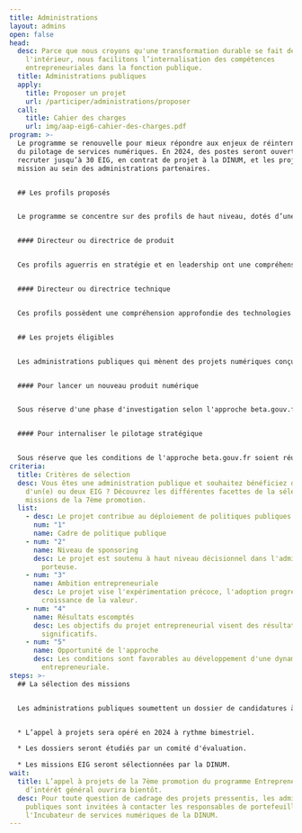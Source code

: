 ```yaml
---
title: Administrations
layout: admins
open: false
head:
  desc: Parce que nous croyons qu'une transformation durable se fait de
    l'intérieur, nous facilitons l’internalisation des compétences
    entrepreneuriales dans la fonction publique.
  title: Administrations publiques
  apply:
    title: Proposer un projet
    url: /participer/administrations/proposer
  call:
    title: Cahier des charges
    url: img/aap-eig6-cahier-des-charges.pdf
program: >-
  Le programme se renouvelle pour mieux répondre aux enjeux de réinternalisation
  du pilotage de services numériques. En 2024, des postes seront ouverts pour
  recruter jusqu’à 30 EIG, en contrat de projet à la DINUM, et les projeter en
  mission au sein des administrations partenaires.


  ## Les profils proposés


  Le programme se concentre sur des profils de haut niveau, dotés d’une solide expérience entrepreneuriale, avec des compétences en pilotage de services numériques.


  #### Directeur ou directrice de produit


  Ces profils aguerris en stratégie et en leadership ont une compréhension holistique du lancement de services numériques (financement, marketing, ressources humaines, etc.). Leur expérience entrepreneuriale a développé leur capacité à naviguer en évolution rapide et de pivoter selon les besoins.


  #### Directeur ou directrice technique


  Ces profils possèdent une compréhension approfondie des technologies et de leurs enjeux (souveraineté, sécurité, accessibilité, etc.). Leur expérience de direction d'équipes techniques orientées produit leur permet de résoudre des problèmes complexes et de suivre des indicateurs de performance.


  ## Les projets éligibles


  Les administrations publiques qui mènent des projets numériques conçus selon l'approche beta.gouv.fr peuvent solliciter une mission EIG. 


  #### Pour lancer un nouveau produit numérique


  Sous réserve d'une phase d'investigation selon l'approche beta.gouv.fr, afin de qualifier le problème, valider le besoin et esquisser une stratégie.


  #### Pour internaliser le pilotage stratégique


  Sous réserve que les conditions de l'approche beta.gouv.fr soient réunies (pilotage par l'impact, transparence des résultats, ouverture des codes sources, etc.)
criteria:
  title: Critères de sélection
  desc: Vous êtes une administration publique et souhaitez bénéficiez de l'octroi
    d'un(e) ou deux EIG ? Découvrez les différentes facettes de la sélection des
    missions de la 7ème promotion.
  list:
    - desc: Le projet contribue au déploiement de politiques publiques prioritaires.
      num: "1"
      name: Cadre de politique publique
    - num: "2"
      name: Niveau de sponsoring
      desc: Le projet est soutenu à haut niveau décisionnel dans l'administration
        porteuse.
    - num: "3"
      name: Ambition entrepreneuriale
      desc: Le projet vise l'expérimentation précoce, l'adoption progressive et la
        croissance de la valeur.
    - num: "4"
      name: Résultats escomptés
      desc: Les objectifs du projet entrepreneurial visent des résultats mesurables et
        significatifs.
    - num: "5"
      name: Opportunité de l'approche
      desc: Les conditions sont favorables au développement d'une dynamique
        entrepreneuriale.
steps: >-
  ## La sélection des missions


  Les administrations publiques soumettent un dossier de candidatures à l'appel à projets de la 7ème promotion sur la plateforme Démarches Simplifiées.


  * L’appel à projets sera opéré en 2024 à rythme bimestriel.

  * Les dossiers seront étudiés par un comité d'évaluation.

  * Les missions EIG seront sélectionnées par la DINUM.
wait:
  title: L’appel à projets de la 7ème promotion du programme Entrepreneur(e)s
    d’intérêt général ouvrira bientôt.
  desc: Pour toute question de cadrage des projets pressentis, les administrations
    publiques sont invitées à contacter les responsables de portefeuille de
    l'Incubateur de services numériques de la DINUM.
---
```


